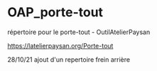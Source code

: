 # OAP_porte-tout
 répertoire pour le porte-tout - OutilAtelierPaysan
 
 https://latelierpaysan.org/Porte-tout
 
 28/10/21 ajout d'un repertoire frein arrière
